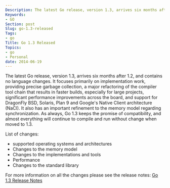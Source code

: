 ```yaml
---
Description: The latest Go release, version 1.3, arrives six months after 1.2, and contains no language changes..
Keywords:
- GO
Section: post
Slug: go-1.3-released
Tags:
- go
Title: Go 1.3 Released
Topics:
- go
- Personal
date: 2014-06-19
---
```


The latest Go release, version 1.3, arrives six months after 1.2, and contains no language changes. It focuses primarily on implementation work, providing precise garbage collection, a major refactoring of the compiler tool chain that results in faster builds, especially for large projects, significant performance improvements across the board, and support for DragonFly BSD, Solaris, Plan 9 and Google's Native Client architecture (NaCl). It also has an important refinement to the memory model regarding synchronization. As always, Go 1.3 keeps the promise of compatibility, and almost everything will continue to compile and run without change when moved to 1.3.

List of changes:

-	supported operating systems and architectures
- 	Changes to the memory model
-	Changes to the implementations and tools
-	Performance
-	Changes to the standard library

For more information on all the changes please see the release notes: [Go 1.3 Release Notes](http://golang.org/doc/go1.3)